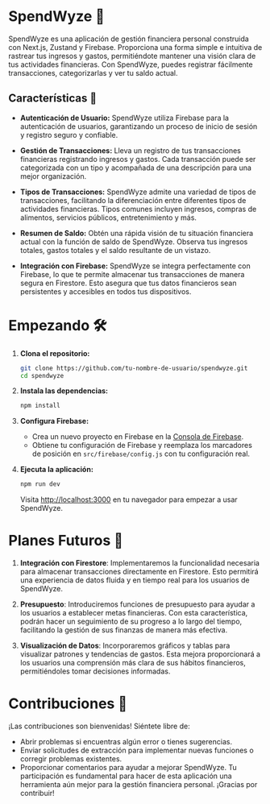 # SpendWyze 💸

SpendWyze es una aplicación de gestión financiera personal construida con Next.js, Zustand y Firebase. Proporciona una forma simple e intuitiva de rastrear tus ingresos y gastos, permitiéndote mantener una visión clara de tus actividades financieras. Con SpendWyze, puedes registrar fácilmente transacciones, categorizarlas y ver tu saldo actual.

## Características 🚀

- **Autenticación de Usuario:** SpendWyze utiliza Firebase para la autenticación de usuarios, garantizando un proceso de inicio de sesión y registro seguro y confiable.

- **Gestión de Transacciones:** Lleva un registro de tus transacciones financieras registrando ingresos y gastos. Cada transacción puede ser categorizada con un tipo y acompañada de una descripción para una mejor organización.

- **Tipos de Transacciones:** SpendWyze admite una variedad de tipos de transacciones, facilitando la diferenciación entre diferentes tipos de actividades financieras. Tipos comunes incluyen ingresos, compras de alimentos, servicios públicos, entretenimiento y más.

- **Resumen de Saldo:** Obtén una rápida visión de tu situación financiera actual con la función de saldo de SpendWyze. Observa tus ingresos totales, gastos totales y el saldo resultante de un vistazo.

- **Integración con Firebase:** SpendWyze se integra perfectamente con Firebase, lo que te permite almacenar tus transacciones de manera segura en Firestore. Esto asegura que tus datos financieros sean persistentes y accesibles en todos tus dispositivos.

# Empezando 🛠️

1. **Clona el repositorio:**

    ```bash
    git clone https://github.com/tu-nombre-de-usuario/spendwyze.git
    cd spendwyze
    ```

2. **Instala las dependencias:**

    ```bash
    npm install
    ```

3. **Configura Firebase:**

   - Crea un nuevo proyecto en Firebase en la [Consola de Firebase](https://console.firebase.google.com/).
   - Obtiene tu configuración de Firebase y reemplaza los marcadores de posición en `src/firebase/config.js` con tu configuración real.

4. **Ejecuta la aplicación:**

    ```bash
    npm run dev
    ```

   Visita [http://localhost:3000](http://localhost:3000) en tu navegador para empezar a usar SpendWyze.

# Planes Futuros 🚧

1. **Integración con Firestore**: Implementaremos la funcionalidad necesaria para almacenar transacciones directamente en Firestore. Esto permitirá una experiencia de datos fluida y en tiempo real para los usuarios de SpendWyze.

2. **Presupuesto**: Introduciremos funciones de presupuesto para ayudar a los usuarios a establecer metas financieras. Con esta característica, podrán hacer un seguimiento de su progreso a lo largo del tiempo, facilitando la gestión de sus finanzas de manera más efectiva.

3. **Visualización de Datos**: Incorporaremos gráficos y tablas para visualizar patrones y tendencias de gastos. Esta mejora proporcionará a los usuarios una comprensión más clara de sus hábitos financieros, permitiéndoles tomar decisiones informadas.

# Contribuciones 🤝

¡Las contribuciones son bienvenidas! Siéntete libre de:

- Abrir problemas si encuentras algún error o tienes sugerencias.
- Enviar solicitudes de extracción para implementar nuevas funciones o corregir problemas existentes.
- Proporcionar comentarios para ayudar a mejorar SpendWyze. Tu participación es fundamental para hacer de esta aplicación una herramienta aún mejor para la gestión financiera personal. ¡Gracias por contribuir!

